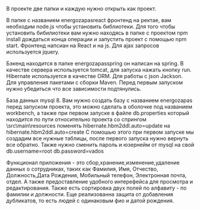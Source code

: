 В проекте две папки и каждую нужно открыть как проект.

В папке с названием energozapasreact фронтенд на ректае, вам необходим node.js чтобы установить библиотеки. Для того чтобы установить бибилиотеки вам нужно находясь в папке с проектом npm install дождаться конца операции и запустить проект с помощью npm start. Фронтенд напсиан на React и на js. Для ajax запросов используется jquery.

Бэкенд находится в папке energozapasspring он написан на spring. В качестве сервера используется tomcat, для запуска нажать кнопку run. Hibernate используется в качестве ORM. Для работы с json Jackson. Для управления пакетами с сборки Maven. Перед первым запуском нужно убедиться что все зависимости подтянулись.

База данных mysql 8. Вам нужно создать базу с названием energozapas перед запуском проекта, это можно сделать в оболочке под названием workbench, а также при первом запуске в файле db.properties который находится по пути относительно проекта со спрингом \src\main\resources поменять hibernate.hbm2ddl.auto=update
на 
hibernate.hbm2ddl.auto=create
С помошью этого при первом запуске мы создадим все нужные таблицы, после первого запуска нужно вернуть все обратно.
Также нужно сменить пароль и юзернейм от mysql на свой
db.username=root
db.password=vados

Функционал приложения - это сбор,хранение,изменение,удаление данных о сотрудниках, таких как Фамилия, Имя, Отчество, Должность,Дата Рождения, Мобильный телефон, Электронная почта, отдел. А также предоставление удобного интерефейса для просмотра и редактирования. Также есть сортировка двух полей по алфавиту - по фамилии и должности. Еще реализованна защита от добавления дубликатов, то есть людей с одинаковым фио и датой рождения. 
